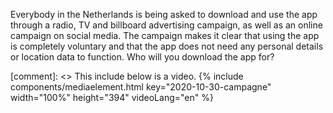 Everybody in the Netherlands is being asked to download and use the app through a radio, TV and billboard advertising campaign, as well as an online campaign on social media. The campaign makes it clear that using the app is completely voluntary and that the app does not need any personal details or location data to function. Who will you download the app for?

[comment]: <> This include below is a video.
{% include components/mediaelement.html key="2020-10-30-campagne" width="100%" height="394" videoLang="en" %}

